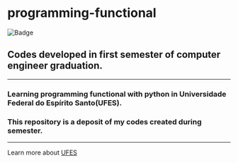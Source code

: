 # programming-functional
![Badge](https://img.shields.io/badge/python-v3.8-%231081C1)
## Codes developed in first semester of computer engineer graduation.
---
### Learning programming functional with python in Universidade Federal do Espírito Santo(UFES).

### This repository is a deposit of my codes created during semester.

---

Learn more about [UFES](https://www.ufes.br/)